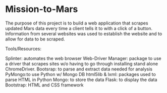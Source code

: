 # Mission-to-Mars

The purpose of this project is to build a web application that scrapes updated Mars data every time a client tells it to with a click of a button. Information from several websites was used to establish the website and to allow for data to be scraped. 

Tools/Resources:

Splinter: automates the web browser
Web-Driver Manager: package to use a driver that scrapes sites w/o having to go through installing stand alone ChromeDriver.
Bootsrap: to parse and extract data needed for analysis 
PyMongo:to use Python w/ Mongo DB
html5lib & lxml: packages used to parse HTML in Python
Mongo: to store the data
Flask: to display the data
Bootstrap: HTML and CSS framework

